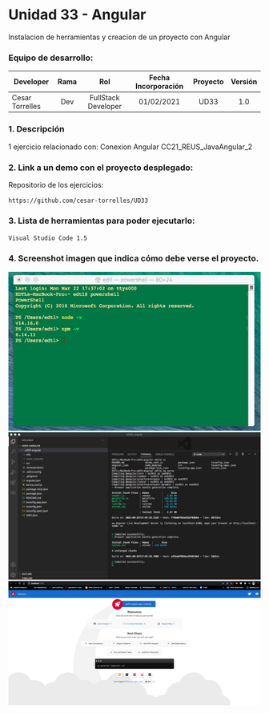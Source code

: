 # Unidad 33 - Angular
Instalacion de herramientas y creacion de un proyecto con Angular

### Equipo de desarrollo:

| Developer | Rama | Rol | Fecha Incorporación | Proyecto | Versión |
| --- | :---:  | :---:  | :---:  | :---: | :---:  |
| Cesar Torrelles | Dev  | FullStack Developer | 01/02/2021 | UD33  | 1.0  | 


### 1. Descripción

1 ejercicio  relacionado con:
Conexion Angular
CC21_REUS_JavaAngular_2

###  2. Link a un demo con el proyecto desplegado:

Repositorio de los ejercicios:
```
https://github.com/cesar-torrelles/UD33
```
###   3. Lista de herramientas para poder ejecutarlo:
```
Visual Studio Code 1.5

```
###  4. Screenshot imagen que indica cómo debe verse el proyecto.
![banerGit](https://github.com/cesar-torrelles/UD33/blob/main/1.png)
![banerGit](https://github.com/cesar-torrelles/UD33/blob/main/2.png)
![banerGit](https://github.com/cesar-torrelles/UD33/blob/main/3.png)
